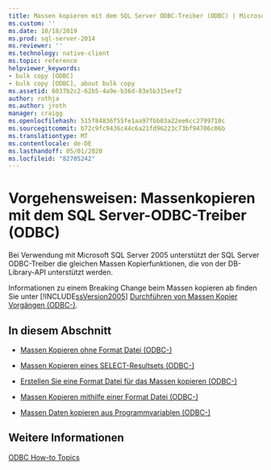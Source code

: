 ```yaml
---
title: Massen kopieren mit dem SQL Server ODBC-Treiber (ODBC) | Microsoft-Dokumentation
ms.custom: ''
ms.date: 10/18/2019
ms.prod: sql-server-2014
ms.reviewer: ''
ms.technology: native-client
ms.topic: reference
helpviewer_keywords:
- bulk copy [ODBC]
- bulk copy [ODBC], about bulk copy
ms.assetid: 6037b2c2-62b5-4a9e-b36d-83e5b315eef2
author: rothja
ms.author: jroth
manager: craigg
ms.openlocfilehash: 515f84836f55fe1aa97fbb03a22ee6cc2799710c
ms.sourcegitcommit: b72c9fc9436c44c6a21fd96223c73bf94706c06b
ms.translationtype: MT
ms.contentlocale: de-DE
ms.lasthandoff: 05/01/2020
ms.locfileid: "82705242"
---
```

# <a name="bulk-copying-with-the-sql-server-odbc-driver-how-to-topics-odbc"></a>Vorgehensweisen: Massenkopieren mit dem SQL Server-ODBC-Treiber (ODBC)
  Bei Verwendung mit Microsoft SQL Server 2005 unterstützt der SQL Server ODBC-Treiber die gleichen Massen Kopierfunktionen, die von der DB-Library-API unterstützt werden.  
  
 Informationen zu einem Breaking Change beim Massen kopieren ab finden Sie unter [!INCLUDE[ssVersion2005](../../../includes/ssversion2005-md.md)] [Durchführen von Massen Kopier Vorgängen &#40;ODBC-&#41;](../../native-client-odbc-bulk-copy-operations/performing-bulk-copy-operations-odbc.md).  
  
## <a name="in-this-section"></a>In diesem Abschnitt  
  
-   [Massen Kopieren ohne Format Datei &#40;ODBC-&#41;](bulk-copy-without-a-format-file-odbc.md)  
  
-   [Massen Kopieren eines SELECT-Resultsets &#40;ODBC-&#41;](bulk-copy-a-select-result-set-odbc.md)  
  
-   [Erstellen Sie eine Format Datei für das Massen kopieren &#40;ODBC-&#41;](create-a-bulk-copy-format-file-odbc.md)  
  
-   [Massen Kopieren mithilfe einer Format Datei &#40;ODBC-&#41;](bulk-copy-by-using-a-format-file-odbc.md)  
  
-   [Massen Daten kopieren aus Programmvariablen &#40;ODBC-&#41;](bulk-copy-data-from-program-variables-odbc.md)  
  
## <a name="see-also"></a>Weitere Informationen  
 [ODBC How-to Topics](../odbc-how-to-topics.md)  
  
  
